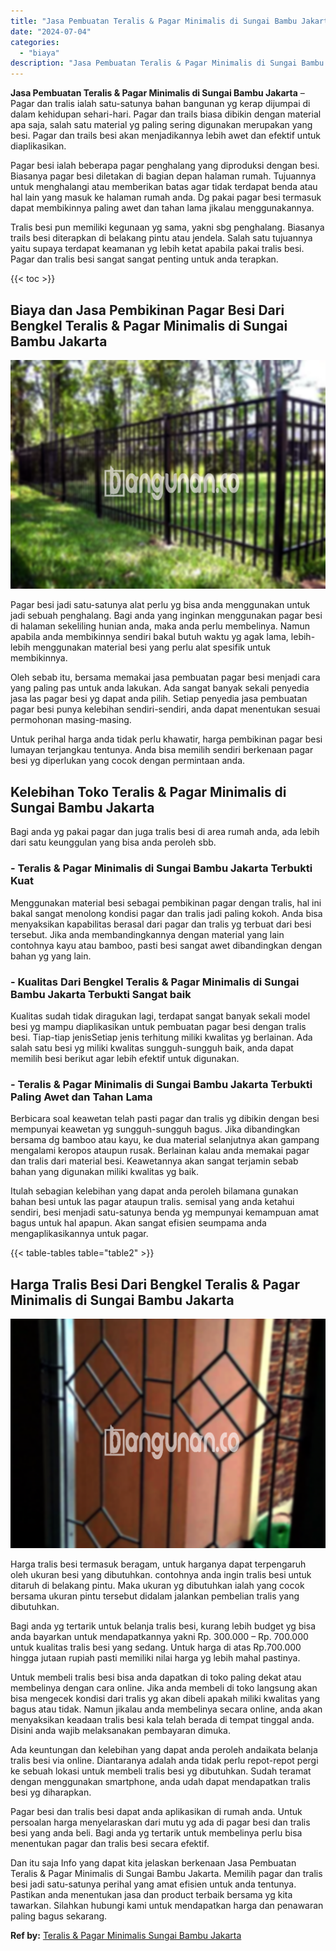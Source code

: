 ```yaml
---
title: "Jasa Pembuatan Teralis & Pagar Minimalis di Sungai Bambu Jakarta"
date: "2024-07-04"
categories: 
  - "biaya"
description: "Jasa Pembuatan Teralis & Pagar Minimalis di Sungai Bambu Jakarta. Dan itu saja Info yang dapat kita jelaskan berkenaan Jasa Pembuatan Teralis & Pagar Minimal..."
---
```


**Jasa Pembuatan Teralis & Pagar Minimalis di Sungai Bambu Jakarta** – Pagar dan tralis ialah satu-satunya bahan bangunan yg kerap dijumpai di dalam kehidupan sehari-hari. Pagar dan trails biasa dibikin dengan material apa saja, salah satu material yg paling sering digunakan merupakan yang besi. Pagar dan trails besi akan menjadikannya lebih awet dan efektif untuk diaplikasikan.

Pagar besi ialah beberapa pagar penghalang yang diproduksi dengan besi. Biasanya pagar besi diletakan di bagian depan halaman rumah. Tujuannya untuk menghalangi atau memberikan batas agar tidak terdapat benda atau hal lain yang masuk ke halaman rumah anda. Dg pakai pagar besi termasuk dapat membikinnya paling awet dan tahan lama jikalau menggunakannya.

Tralis besi pun memiliki kegunaan yg sama, yakni sbg penghalang. Biasanya trails besi diterapkan di belakang pintu atau jendela. Salah satu tujuannya yaitu supaya terdapat keamanan yg lebih ketat apabila pakai tralis besi. Pagar dan tralis besi sangat sangat penting untuk anda terapkan.

{{< toc >}}

## Biaya dan Jasa Pembikinan Pagar Besi Dari Bengkel Teralis & Pagar Minimalis di Sungai Bambu Jakarta

![Jasa Pembuatan Teralis & Pagar Minimalis di Sungai Bambu Jakarta](/images/pagar-minimalis-murah-30.png)

Pagar besi jadi satu-satunya alat perlu yg bisa anda menggunakan untuk jadi sebuah penghalang. Bagi anda yang inginkan menggunakan pagar besi di halaman sekeliling hunian anda, maka anda perlu membelinya. Namun apabila anda membikinnya sendiri bakal butuh waktu yg agak lama, lebih-lebih menggunakan material besi yang perlu alat spesifik untuk membikinnya.

Oleh sebab itu, bersama memakai jasa pembuatan pagar besi menjadi cara yang paling pas untuk anda lakukan. Ada sangat banyak sekali penyedia jasa las pagar besi yg dapat anda pilih. Setiap penyedia jasa pembuatan pagar besi punya kelebihan sendiri-sendiri, anda dapat menentukan sesuai permohonan masing-masing.

Untuk perihal harga anda tidak perlu khawatir, harga pembikinan pagar besi lumayan terjangkau tentunya. Anda bisa memilih sendiri berkenaan pagar besi yg diperlukan yang cocok dengan permintaan anda.

## Kelebihan Toko Teralis & Pagar Minimalis di Sungai Bambu Jakarta

Bagi anda yg pakai pagar dan juga tralis besi di area rumah anda, ada lebih dari satu keunggulan yang bisa anda peroleh sbb.

### \- Teralis & Pagar Minimalis di Sungai Bambu Jakarta Terbukti Kuat

Menggunakan material besi sebagai pembikinan pagar dengan tralis, hal ini bakal sangat menolong kondisi pagar dan tralis jadi paling kokoh. Anda bisa menyaksikan kapabilitas berasal dari pagar dan tralis yg terbuat dari besi tersebut. Jika anda membandingkannya dengan material yang lain contohnya kayu atau bamboo, pasti besi sangat awet dibandingkan dengan bahan yg yang lain.

### \- Kualitas Dari Bengkel Teralis & Pagar Minimalis di Sungai Bambu Jakarta Terbukti Sangat baik

Kualitas sudah tidak diragukan lagi, terdapat sangat banyak sekali model besi yg mampu diaplikasikan untuk pembuatan pagar besi dengan tralis besi. Tiap-tiap jenisSetiap jenis terhitung miliki kwalitas yg berlainan. Ada salah satu besi yg miliki kwalitas sungguh-sungguh baik, anda dapat memilih besi berikut agar lebih efektif untuk digunakan.

### \- Teralis & Pagar Minimalis di Sungai Bambu Jakarta Terbukti Paling Awet dan Tahan Lama

Berbicara soal keawetan telah pasti pagar dan tralis yg dibikin dengan besi mempunyai keawetan yg sungguh-sungguh bagus. Jika dibandingkan bersama dg bamboo atau kayu, ke dua material selanjutnya akan gampang mengalami keropos ataupun rusak. Berlainan kalau anda memakai pagar dan tralis dari material besi. Keawetannya akan sangat terjamin sebab bahan yang digunakan miliki kwalitas yg baik.

Itulah sebagian kelebihan yang dapat anda peroleh bilamana gunakan bahan besi untuk las pagar ataupun tralis. semisal yang anda ketahui sendiri, besi menjadi satu-satunya benda yg mempunyai kemampuan amat bagus untuk hal apapun. Akan sangat efisien seumpama anda mengaplikasikannya untuk pagar.

{{< table-tables table="table2" >}}

## Harga Tralis Besi Dari Bengkel Teralis & Pagar Minimalis di Sungai Bambu Jakarta

![Jasa Pembuatan Teralis & Pagar Minimalis di Sungai Bambu Jakarta](/images/teralis-minimalis-murah-42.png)

Harga tralis besi termasuk beragam, untuk harganya dapat terpengaruh oleh ukuran besi yang dibutuhkan. contohnya anda ingin tralis besi untuk ditaruh di belakang pintu. Maka ukuran yg dibutuhkan ialah yang cocok bersama ukuran pintu tersebut didalam jalankan pembelian tralis yang dibutuhkan.

Bagi anda yg tertarik untuk belanja tralis besi, kurang lebih budget yg bisa anda bayarkan untuk mendapatkannya yakni Rp. 300.000 – Rp. 700.000 untuk kualitas tralis besi yang sedang. Untuk harga di atas Rp.700.000 hingga jutaan rupiah pasti memiliki nilai harga yg lebih mahal pastinya.

Untuk membeli tralis besi bisa anda dapatkan di toko paling dekat atau membelinya dengan cara online. Jika anda membeli di toko langsung akan bisa mengecek kondisi dari tralis yg akan dibeli apakah miliki kwalitas yang bagus atau tidak. Namun jikalau anda membelinya secara online, anda akan menyaksikan keadaan tralis besi kala telah berada di tempat tinggal anda. Disini anda wajib melaksanakan pembayaran dimuka.

Ada keuntungan dan kelebihan yang dapat anda peroleh andaikata belanja tralis besi via online. Diantaranya adalah anda tidak perlu repot-repot pergi ke sebuah lokasi untuk membeli tralis besi yg dibutuhkan. Sudah teramat dengan menggunakan smartphone, anda udah dapat mendapatkan tralis besi yg diharapkan.

Pagar besi dan tralis besi dapat anda aplikasikan di rumah anda. Untuk persoalan harga menyelaraskan dari mutu yg ada di pagar besi dan tralis besi yang anda beli. Bagi anda yg tertarik untuk membelinya perlu bisa menentukan pagar dan tralis besi secara efektif.

Dan itu saja Info yang dapat kita jelaskan berkenaan Jasa Pembuatan Teralis & Pagar Minimalis di Sungai Bambu Jakarta. Memilih pagar dan tralis besi jadi satu-satunya perihal yang amat efisien untuk anda tentunya. Pastikan anda menentukan jasa dan product terbaik bersama yg kita tawarkan. Silahkan hubungi kami untuk mendapatkan harga dan penawaran paling bagus sekarang.

**Ref by:** [Teralis & Pagar Minimalis Sungai Bambu Jakarta](https://id.wikipedia.org/wiki/Teralis)
